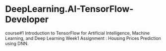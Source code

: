 # DeepLearning.AI-TensorFlow-Developer
course#1 Introduction to TensorFlow for Artificial Intelligence, Machine Learning, and Deep Learning
Week1 Assignment : Housing Prices Prediction using DNN.
